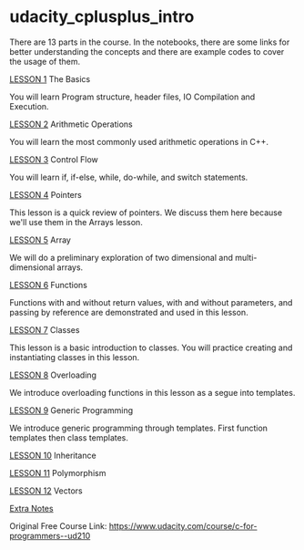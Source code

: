# udacity_cplusplus_intro

There are 13 parts in the course. In the notebooks, there are some links for better understanding the concepts and there are example codes to cover the usage of them. 

[LESSON 1](https://github.com/zehranrgi/udacity_cplusplus/blob/main/intro_cplusplus_lesson1.cpp)
The Basics

You will learn Program structure, header files, IO Compilation and Execution.

[LESSON 2](https://github.com/zehranrgi/udacity_cplusplus/blob/main/arithmetic_operation_lesson2.cpp)
Arithmetic Operations

You will learn the most commonly used arithmetic operations in C++.

[LESSON 3](https://github.com/zehranrgi/udacity_cplusplus/blob/main/control_flow_lesson3.cpp)
Control Flow

You will learn if, if-else, while, do-while, and switch statements.

[LESSON 4](https://github.com/zehranrgi/udacity_cplusplus/blob/main/pointers_lesson4.cpp)
Pointers

This lesson is a quick review of pointers. We discuss them here because we'll use them in the Arrays lesson.

[LESSON 5](https://github.com/zehranrgi/udacity_cplusplus/blob/main/arrays_lesson5.cpp)
Array

We will do a preliminary exploration of two dimensional and multi-dimensional arrays.

[LESSON 6](https://github.com/zehranrgi/udacity_cplusplus/blob/main/funct_lesson6.cpp)
Functions

Functions with and without return values, with and without parameters, and passing by reference are demonstrated and used in this lesson.

[LESSON 7](https://github.com/zehranrgi/udacity_cplusplus/blob/main/class_lesson7.cpp)
Classes

This lesson is a basic introduction to classes. You will practice creating and instantiating classes in this lesson.

[LESSON 8](https://github.com/zehranrgi/udacity_cplusplus/blob/main/overloading_lesson8.cpp)
Overloading

We introduce overloading functions in this lesson as a segue into templates.

[LESSON 9](https://github.com/zehranrgi/udacity_cplusplus/blob/main/generic_programming_lesson9.cpp)
Generic Programming

We introduce generic programming through templates. First function templates then class templates. 

[LESSON 10](https://github.com/zehranrgi/udacity_cplusplus/blob/main/inheritance_lesson10.cpp)
Inheritance

[LESSON 11](https://github.com/zehranrgi/udacity_cplusplus/blob/main/polymorphism_lesson11.cpp)
Polymorphism

[LESSON 12](https://github.com/zehranrgi/udacity_cplusplus/blob/main/vectors_lesson12.cpp)
Vectors

[Extra Notes](https://github.com/zehranrgi/udacity_cplusplus/blob/main/extra_notes.txt)

Original Free Course Link: https://www.udacity.com/course/c-for-programmers--ud210

